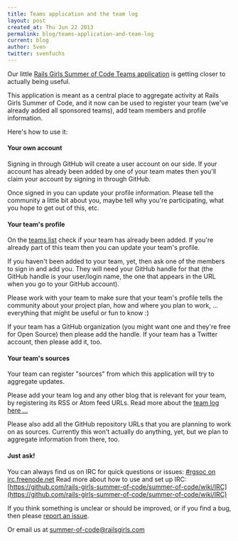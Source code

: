 ```yaml
---
title: Teams application and the team log
layout: post
created_at: Thu Jun 22 2013
permalink: blog/teams-application-and-team-log
current: blog
author: Sven
twitter: svenfuchs
---
```


Our little [Rails Girls Summer of Code Teams application](http://teams.railsgirlssummerofcode.org/teams)
is getting closer to actually being useful.

This application is meant as a central place to aggregate activity at
Rails Girls Summer of Code, and it now can be used to register your team (we've
already added all sponsored teams), add team members and profile information.

Here's how to use it:

#### Your own account

Signing in through GitHub will create a user account on our side. If your account
has already been added by one of your team mates then you'll claim your account
by signing in through GitHub.

Once signed in you can update your profile information. Please tell the
community a little bit about you, maybe tell why you're participating, what you
hope to get out of this, etc.

#### Your team's profile

On the [teams list](http://teams.railsgirlssummerofcode.org/teams) check if
your team has already been added. If you're already part of this team then you
can update your team's profile.

If you haven't been added to your team, yet, then ask one of the members to
sign in and add you. They will need your GitHub handle for that (the GitHub
handle is your user/login name, the one that appears in the URL when you go to
your GitHub account).

Please work with your team to make sure that your team's profile tells the
community about your project plan, how and where you plan to work, ... everything
that might be useful or fun to know :)

If your team has a GitHub organization (you might want one and they're free
for Open Source) then please add the handle. If your team has a Twitter
account, then please add it, too.

#### Your team's sources

Your team can register "sources" from which this application will try to
aggregate updates.

Please add your team log and any other blog that is relevant for your team,
by registering its RSS or Atom feed URLs. Read more about the
[team log here ...](http://railsgirlssummerofcode.org/team-log)

Please also add all the GitHub repository URLs that you are planning to
work on as sources.  Currently this won't actually do anything, yet, but we
plan to aggregate information from there, too.

#### Just ask!

You can always find us on IRC for quick questions or issues:
[#rgsoc on irc.freenode.net](irc://irc.freenode.net#rgsoc)
Read more about how to use and set up IRC: [https://github.com/rails-girls-summer-of-code/summer-of-code/wiki/IRC](https://github.com/rails-girls-summer-of-code/summer-of-code/wiki/IRC)

If you think something is unclear or should be improved, or if you find a
bug, then please [report an issue](https://github.com/rails-girls-summer-of-code/rgsoc-teams/issues).

Or email us at [summer-of-code@railsgirls.com](mailto:summer-of-code@railsgirls.com)


